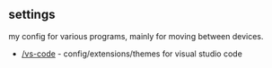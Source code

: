 ## settings

my config for various programs, mainly for moving between devices.

- [/vs-code](vscode.md) - config/extensions/themes for visual studio code
